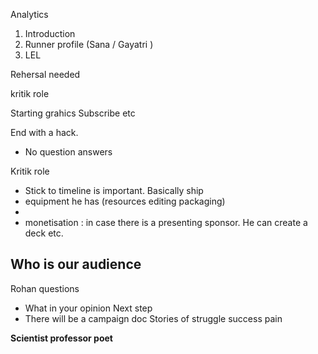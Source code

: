 Analytics 

1. Introduction
2. Runner profile (Sana / Gayatri )
3. LEL

Rehersal needed 

kritik role 

Starting grahics 
Subscribe etc

End with a hack. 

- No question answers 

Kritik role 
- Stick to timeline is important. Basically ship
- equipment he has (resources editing packaging)
- 
- monetisation : in case there is a presenting sponsor. He can create a deck etc. 


Who is our audience
- 
Rohan questions
- What in your opinion 
Next step
- There will be a campaign doc 
Stories of struggle success pain

**Scientist professor poet**